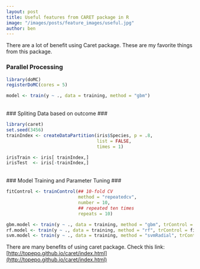 ```yaml
---
layout: post
title: Useful features from CARET package in R
image: "/images/posts/feature_images/useful.jpg"
author: ben
---
```



There are a lot of benefit using Caret package. These are my favorite things from this package.

### Parallel Processing ###

```R
library(doMC)
registerDoMC(cores = 5)

model <- train(y ~ ., data = training, method = "gbm")
```

<br />
### Spliting Data based on outcome ###

```R
library(caret)
set.seed(3456)
trainIndex <- createDataPartition(iris$Species, p = .8,
                                  list = FALSE,
                                  times = 1)

irisTrain <- iris[ trainIndex,]
irisTest  <- iris[-trainIndex,]
```

<br />
### Model Training and Parameter Tuning ###

```R
fitControl <- trainControl(## 10-fold CV
                           method = "repeatedcv",
                           number = 10,
                           ## repeated ten times
                           repeats = 10)

gbm.model <- train(y ~ ., data = training, method = "gbm", trControl = fitControl)
rf.model <- train(y ~ ., data = training, method = "rf", trControl = fitControl)
svm.model <- train(y ~ ., data = training, method = "svmRadial", trControl = fitControl)
```



There are many benefits of using caret package. Check this link:[http://topepo.github.io/caret/index.html](http://topepo.github.io/caret/index.html)
